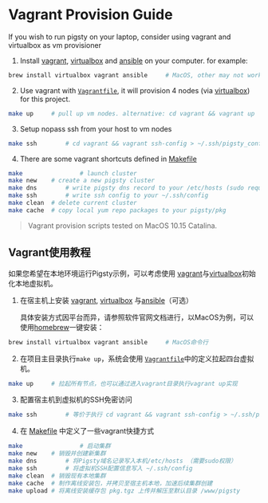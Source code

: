 # Vagrant Provision Guide

If you wish to run pigsty on your laptop, consider using vagrant and virtualbox as vm provisioner

1. Install  [vagrant](https://vagrantup.com/), [virtualbox](https://www.virtualbox.org/) and [ansible](https://www.ansible.com/) on your computer. for example:

  ```bash
brew install virtualbox vagrant ansible 	# MacOS, other may not work this way
  ```

2. Use vagrant with [`Vagrantfile`](vagrant/Vagrantfile), it will provision 4 nodes (via [virtualbox](https://www.virtualbox.org/)) for this project.

  ```bash
make up     # pull up vm nodes. alternative: cd vagrant && vagrant up
  ```

3. Setup nopass ssh from your host to vm nodes

  ```bash
make ssh		# cd vagrant && vagrant ssh-config > ~/.ssh/pigsty_config
  ```

4. There are some vagrant shortcuts defined in [Makefile](Makefile) 

```bash
make				# launch cluster
make new    # create a new pigsty cluster
make dns		# write pigsty dns record to your /etc/hosts (sudo required)
make ssh		# write ssh config to your ~/.ssh/config
make clean	# delete current cluster
make cache	# copy local yum repo packages to your pigsty/pkg
```

> Vagrant provision scripts tested on MacOS 10.15 Catalina.







## Vagrant使用教程

如果您希望在本地环境运行Pigsty示例，可以考虑使用 [vagrant](https://vagrantup.com/)与[virtualbox](https://www.virtualbox.org/)初始化本地虚拟机。



1. 在宿主机上安装  [vagrant](https://vagrantup.com/), [virtualbox](https://www.virtualbox.org/) 与[ansible](https://www.ansible.com/)（可选）

   具体安装方式因平台而异，请参照软件官网文档进行，以MacOS为例，可以使用[homebrew](https://brew.sh/)一键安装：

  ```bash
brew install virtualbox vagrant ansible 	# MacOS命令行
  ```

2. 在项目主目录执行`make up`，系统会使用 [`Vagrantfile`](vagrant/Vagrantfile)中的定义拉起四台虚拟机。

  ```bash
make up     # 拉起所有节点，也可以通过进入vagrant目录执行vagrant up实现
  ```

3. 配置宿主机到虚拟机的SSH免密访问

  ```bash
make ssh		# 等价于执行 cd vagrant && vagrant ssh-config > ~/.ssh/pigsty_config
  ```

4. 在 [Makefile](Makefile) 中定义了一些vagrant快捷方式

```bash
make				# 启动集群
make new    # 销毁并创建新集群
make dns		# 将Pigsty域名记录写入本机/etc/hosts （需要sudo权限）
make ssh		# 将虚拟机SSH配置信息写入 ~/.ssh/config
make clean	# 销毁现有本地集群
make cache	# 制作离线安装包，并拷贝至宿主机本地，加速后续集群创建
make upload # 将离线安装缓存包 pkg.tgz 上传并解压至默认目录 /www/pigsty
```



